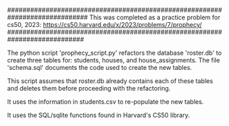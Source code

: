 #############################################################################
This was completed as a practice problem for cs50, 2023: https://cs50.harvard.edu/x/2023/problems/7/prophecy/
############################################################################

The python script 'prophecy_script.py' refactors the database 'roster.db' to create three tables for: students, houses, and house_assignments. The file 'schema.sql' documents the code used to create the new tables.

This script assumes that roster.db already contains each of these tables and deletes them before proceeding with the refactoring.

It uses the information in students.csv to re-populate the new tables. 

It uses the SQL/sqlite functions found in Harvard's CS50 library.